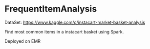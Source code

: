 # FrequentItemAnalysis

DataSet:
https://www.kaggle.com/c/instacart-market-basket-analysis

Find most common items in a instacart basket using Spark.

Deployed on EMR
